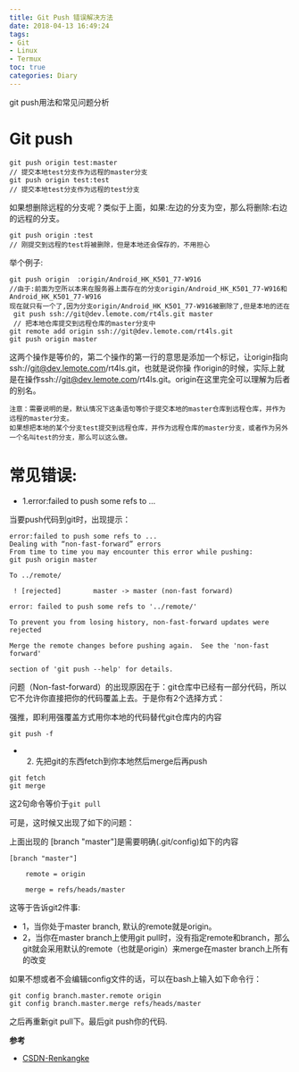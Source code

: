 ```yaml
---
title: Git Push 错误解决方法
date: 2018-04-13 16:49:24
tags:
- Git
- Linux
- Termux
toc: true
categories: Diary
---
```

git push用法和常见问题分析
<!--more-->
# Git push
```git
git push origin test:master
// 提交本地test分支作为远程的master分支
git push origin test:test
// 提交本地test分支作为远程的test分支
```
如果想删除远程的分支呢？类似于上面，如果:左边的分支为空，那么将删除:右边的远程的分支。

```git
git push origin :test
// 刚提交到远程的test将被删除，但是本地还会保存的，不用担心
```
举个例子:
```git
git push origin  :origin/Android_HK_K501_77-W916
//由于:前面为空所以本来在服务器上面存在的分支origin/Android_HK_K501_77-W916和Android_HK_K501_77-W916
现在就只有一个了,因为分支origin/Android_HK_K501_77-W916被删除了,但是本地的还在
 git push ssh://git@dev.lemote.com/rt4ls.git master
 // 把本地仓库提交到远程仓库的master分支中
git remote add origin ssh://git@dev.lemote.com/rt4ls.git
git push origin master
```
这两个操作是等价的，第二个操作的第一行的意思是添加一个标记，让origin指向ssh://git@dev.lemote.com/rt4ls.git，也就是说你操 作origin的时候，实际上就是在操作ssh://git@dev.lemote.com/rt4ls.git。origin在这里完全可以理解为后者 的别名。

    注意：需要说明的是，默认情况下这条语句等价于提交本地的master仓库到远程仓库，并作为远程的master分支。
    如果想把本地的某个分支test提交到远程仓库，并作为远程仓库的master分支，或者作为另外一个名叫test的分支，那么可以这么做。

# 常见错误:
- 1.error:failed to push some refs to ...

当要push代码到git时，出现提示：
```
error:failed to push some refs to ...
Dealing with “non-fast-forward” errors
From time to time you may encounter this error while pushing:
git push origin master

To ../remote/

 ! [rejected]        master -> master (non-fast forward)

error: failed to push some refs to '../remote/'

To prevent you from losing history, non-fast-forward updates were rejected

Merge the remote changes before pushing again.  See the 'non-fast forward'

section of 'git push --help' for details.

```

问题（Non-fast-forward）的出现原因在于：git仓库中已经有一部分代码，所以它不允许你直接把你的代码覆盖上去。于是你有2个选择方式：

强推，即利用强覆盖方式用你本地的代码替代git仓库内的内容
```
git push -f
```
- 2. 先把git的东西fetch到你本地然后merge后再push
```git
git fetch
git merge
```
这2句命令等价于`git pull`

可是，这时候又出现了如下的问题：

上面出现的 [branch "master"]是需要明确(.git/config)如下的内容
```
[branch "master"]

    remote = origin

    merge = refs/heads/master
```
这等于告诉git2件事:
- 1，当你处于master branch, 默认的remote就是origin。
- 2，当你在master branch上使用git pull时，没有指定remote和branch，那么git就会采用默认的remote（也就是origin）来merge在master branch上所有的改变

如果不想或者不会编辑config文件的话，可以在bash上输入如下命令行：
```
git config branch.master.remote origin
git config branch.master.merge refs/heads/master
```
之后再重新git pull下。最后git push你的代码.

**参考**
- [CSDN-Renkangke](http://www.cnblogs.com/renkangke/archive/2013/05/31/conquerAndroid.html)

